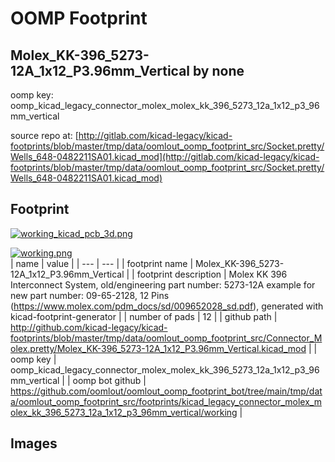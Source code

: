 # OOMP Footprint  
## Molex_KK-396_5273-12A_1x12_P3.96mm_Vertical  by none  
  
oomp key: oomp_kicad_legacy_connector_molex_molex_kk_396_5273_12a_1x12_p3_96mm_vertical  
  
source repo at: [http://gitlab.com/kicad-legacy/kicad-footprints/blob/master/tmp/data/oomlout_oomp_footprint_src/Socket.pretty/Wells_648-0482211SA01.kicad_mod](http://gitlab.com/kicad-legacy/kicad-footprints/blob/master/tmp/data/oomlout_oomp_footprint_src/Socket.pretty/Wells_648-0482211SA01.kicad_mod)  
## Footprint  
  
[![working_kicad_pcb_3d.png](working_kicad_pcb_3d_600.png)](working_kicad_pcb_3d.png)  
  
[![working.png](working_600.png)](working.png)  
| name | value | 
| --- | --- | 
| footprint name | Molex_KK-396_5273-12A_1x12_P3.96mm_Vertical | 
| footprint description | Molex KK 396 Interconnect System, old/engineering part number: 5273-12A example for new part number: 09-65-2128, 12 Pins (https://www.molex.com/pdm_docs/sd/009652028_sd.pdf), generated with kicad-footprint-generator | 
| number of pads | 12 | 
| github path | http://github.com/kicad-legacy/kicad-footprints/blob/master/tmp/data/oomlout_oomp_footprint_src/Connector_Molex.pretty/Molex_KK-396_5273-12A_1x12_P3.96mm_Vertical.kicad_mod | 
| oomp key | oomp_kicad_legacy_connector_molex_molex_kk_396_5273_12a_1x12_p3_96mm_vertical | 
| oomp bot github | https://github.com/oomlout/oomlout_oomp_footprint_bot/tree/main/tmp/data/oomlout_oomp_footprint_src/footprints/kicad_legacy_connector_molex_molex_kk_396_5273_12a_1x12_p3_96mm_vertical/working | 
## Images  
